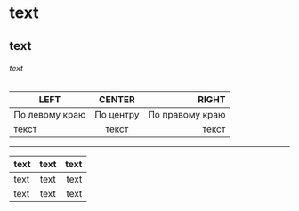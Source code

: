 # text
## text
###### text
| LEFT | CENTER | RIGHT |
|----------------|:---------:|----------------:|
| По левому краю | По центру | По правому краю |
| текст | текст | текст |
-------------------
| text | text | text |
|------|:------:|------:|
| text | text | text |
| text | text | text |

